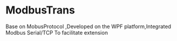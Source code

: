 # ModbusTrans
Base on MobusProtocol ,Developed on the WPF platform,Integrated Modbus Serial/TCP To facilitate extension
